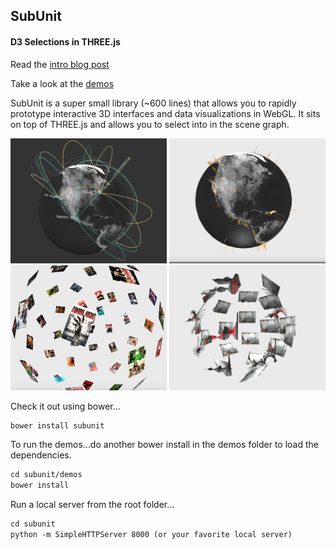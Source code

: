 <h2>SubUnit</h2>
<h4>D3 Selections in THREE.js</h4>

Read the [intro blog post](http://www.delimited.io/blog/2015/1/21/selections-in-threejs)

Take a look at the [demos](http://www.delimited.io/demos)

SubUnit is a super small library (~600 lines) that allows you to rapidly prototype interactive 3D interfaces and data visualizations in WebGL. It sits on top of THREE.js and allows you to select into in the scene graph.

<img src="img/arcs.png" height="200px"/>
<img src="img/earthquakes.png" height="200px"/>
<img src="img/zombies.jpg" height="200px"/>
<img src="img/charts.png" height="200px"/>

Check it out using bower...

```html
bower install subunit
```

To run the demos...do another bower install in the demos folder to load the dependencies.

```html
cd subunit/demos
bower install
```
Run a local server from the root folder...

```html
cd subunit
python -m SimpleHTTPServer 8000 (or your favorite local server)
```
